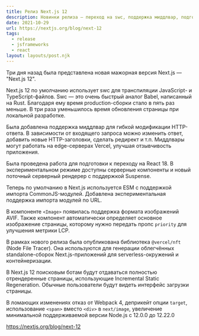 ```yaml
---
title: Релиз Next.js 12
description: Новинки релиза — переход на swc, поддержка миддлвар, подготвока к переходу на React 18, удаление поддержки Webpack 4 и другое
date: 2021-10-29
url: https://nextjs.org/blog/next-12
tags:
  - release 
  - jsframeworks 
  - react
layout: layouts/post.njk
---
```

Три дня назад была представлена новая мажорная версия Next.js — "Next.js 12".

Next.js 12 по умолчанию использует swc для транспиляции JavaScript- и TypeScript-файлов. Swc — это очень быстрый аналог Babel, написанный на Rust. Благодаря ему время production-сборки стало в пять раз меньше. В три раза уменьшилось время обновления страницы при локальной разработке.

Была добавлена поддержка миддлвар для гибкой модификации HTTP-ответа. В зависимости от входящего запроса можно изменить ответ, добавить новые HTTP-заголовки, сделать редирект и т.п. Миддлвары могут работать на edge-серверах Vercel, улучшая отзывчивость приложения.

Была проведена работа для подготовки к переходу на React 18. В экспериментальном режиме доступны серверные компоненты и новый поточный серверный рендерер с поддержкой Suspense.

Теперь по умолчанию в Next.js используется ESM с поддержкой импорта CommonJS-модулей. Добавлена экспериментальная поддержка импорта модулей по URL.

В компоненте `<Image>` появилась поддержка формата изображений AVIF. Также компонент автоматически определяет основное изображение страницы, которому нужно передать пропс `priority` для улучшения метрики LCP.

В рамках нового релиза была опубликована библиотека `@vercel/nft` (Node File Tracer). Она используются для генерации облегчённых standalone-сборок Next.js-приложений для serverless-окружений и контейнеризации.

В Next.js 12 поисковым ботам будут отдаваться полностью отрендеренные страницы, использующие Incremental Static Regeneration. Обычные пользователи будут видеть интерфейс загрузки страницы.

В ломающих изменениях отказ от Webpack 4, деприкейт опции `target`, использование `<span>` вместо `<div>` в `next/image`, увеличение минимальной поддерживаемой версии Node.js с 12.0.0 до 12.22.0

https://nextjs.org/blog/next-12

